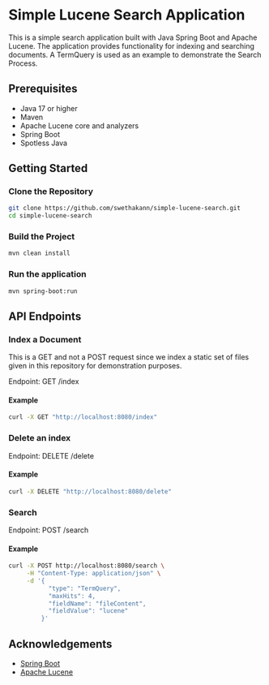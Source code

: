 # Simple Lucene Search Application

This is a simple search application built with Java Spring Boot and Apache Lucene. The application provides functionality for indexing and searching documents. A TermQuery is used as an example to demonstrate the Search Process.

## Prerequisites

- Java 17 or higher
- Maven
- Apache Lucene core and analyzers
- Spring Boot
- Spotless Java

## Getting Started

### Clone the Repository

```sh
git clone https://github.com/swethakann/simple-lucene-search.git
cd simple-lucene-search
```

### Build the Project
```sh
mvn clean install
```

### Run the application
```sh
mvn spring-boot:run
```

## API Endpoints

### Index a Document
This is a GET and not a POST request since we index a static set of files given in this repository for demonstration purposes.

Endpoint: GET /index

#### Example
```sh
curl -X GET "http://localhost:8080/index"
```

### Delete an index
Endpoint: DELETE /delete

#### Example
```sh
curl -X DELETE "http://localhost:8080/delete"
```

### Search
Endpoint: POST /search

#### Example
```sh
curl -X POST http://localhost:8080/search \
     -H "Content-Type: application/json" \
     -d '{
           "type": "TermQuery",
           "maxHits": 4,
           "fieldName": "fileContent",
           "fieldValue": "lucene"
         }'
```

## Acknowledgements
* [Spring Boot](https://spring.io/projects/spring-boot)
* [Apache Lucene](https://lucene.apache.org/)





